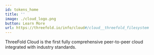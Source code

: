 ```yaml
---
id: tokens_home
title: ''
image: ./cloud_logo.png
button: Learn More
url: https://threefold.io/info/cloud#/cloud__threefold_filesystem
---
```


ThreeFold Cloud is the first fully comprehensive peer-to-peer cloud integrated with industry standards.

<br>


